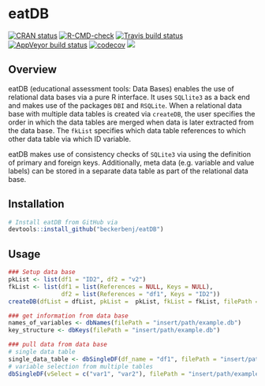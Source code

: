 # eatDB

<!-- badges: start -->
[![CRAN status](https://www.r-pkg.org/badges/version/eatDB)](https://CRAN.R-project.org/package=eatDB)
[![R-CMD-check](https://github.com/beckerbenj/eatDB/workflows/R-CMD-check/badge.svg)](https://github.com/beckerbenj/eatDB/actions)
[![Travis build status](https://travis-ci.org/beckerbenj/eatDB.svg?branch=master)](https://travis-ci.org/beckerbenj/eatDB) 
[![AppVeyor build status](https://ci.appveyor.com/api/projects/status/github/beckerbenj/eatDB?branch=master&svg=true)](https://ci.appveyor.com/project/beckerbenj/eatDB)
[![codecov](https://codecov.io/github/beckerbenj/eatDB/branch/master/graphs/badge.svg)](https://codecov.io/github/beckerbenj/eatDB)
[![](http://cranlogs.r-pkg.org/badges/grand-total/eatDB?color=blue)](https://cran.r-project.org/package=eatDB)
<!-- badges: end -->


## Overview

eatDB (educational assessment tools: Data Bases) enables the use of relational data bases via a pure R interface. It uses `SQLlite3` as a back end and makes use of the packages `DBI` and `RSQLite`. When a relational data base with multiple data tables is created via `createDB`, the user specifies the order in which the data tables are merged when data is later extracted from the data base. The `fkList` specifies which data table references to which other data table via which ID variable.

eatDB makes use of consistency checks of `SQLite3` via using the definition of primary and foreign keys. Additionally, meta data (e.g. variable and value labels) can be stored in a separate data table as part of the relational data base.

## Installation

```R
# Install eatDB from GitHub via
devtools::install_github("beckerbenj/eatDB")
```

## Usage

```R
### Setup data base
pkList <- list(df1 = "ID2", df2 = "v2")
fkList <- list(df1 = list(References = NULL, Keys = NULL),
               df2 = list(References = "df1", Keys = "ID2"))
createDB(dfList = dfList, pkList =  pkList, fkList = fkList, filePath = "insert/path/example.db")

### get information from data base
names_of_variables <- dbNames(filePath = "insert/path/example.db")
key_structure <- dbKeys(filePath = "insert/path/example.db")

### pull data from data base
# single data table
single_data_table <- dbSingleDF(df_name = "df1", filePath = "insert/path/example.db")
# variable selection from multiple tables
dbSingleDF(vSelect = c("var1", "var2"), filePath = "insert/path/example.db")
```
